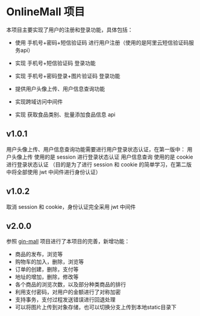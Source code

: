 # OnlineMall 项目

本项目主要实现了用户的注册和登录功能，具体包括：

+ 使用 手机号+密码+短信验证码 进行用户注册（使用的是阿里云短信验证码服务api）
+ 实现 手机号+短信验证码 登录功能
+ 实现 手机号+密码登录+图片验证码 登录功能
+ 提供用户头像上传、用户信息查询功能
+ 实现跨域访问中间件

+ 实现 获取食品类别、批量添加食品信息 api

## v1.0.1
用户头像上传、用户信息查询功能需要进行用户登录状态认证，在第一版中：
用户头像上传 使用的是 session 进行登录状态认证
用户信息查询 使用的是 cookie 进行登录状态认证
（目的是为了进行 session 和 cookie 的简单学习，在第二版中将全部使用 jwt 中间件进行身份认证）


## v1.0.2
取消 session 和 cookie，身份认证完全采用 jwt 中间件

## v2.0.0
参照 [gin-mall](https://github.com/CocaineCong/gin-mall.git) 项目进行了本项目的完善，新增功能：
- 商品的发布，浏览等
- 购物车的加入，删除，浏览等
- 订单的创建，删除，支付等
- 地址的增加，删除，修改等
- 各个商品的浏览次数，以及部分种类商品的排行
- 利用支付密码，对用户的金额进行了对称加密
- 支持事务，支付过程发送错误进行回退处理
- 可以将图片上传到对象存储，也可以切换分支上传到本地static目录下